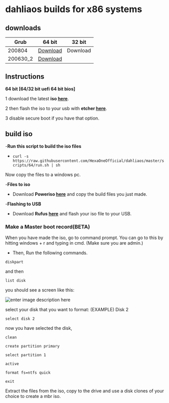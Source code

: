 # dahliaos builds for x86 systems

## downloads

| Grub         | 64 bit      | 32 bit      |         
| -----------  | ----------- | ----------- |  
| 200804       | [Download](https://github.com/HexaOneOfficial/dahliaos/releases/download/200804/DahliaOS200804.iso)| Download    |  
| 200630_2     | [Download](https://github.com/HexaOneOfficial/dahliaos/releases/download/200630_2/DahliaOS200630_2.iso)    |     

## Instructions

**64 bit [64/32 bit uefi 64 bit bios]**

1 download the latest **iso [here](https://github.com/HexaOneOfficial/dahliaos/releases/download/200804/DahliaOS200804.iso)**. 

2 then flash the iso to your usb with **etcher [here](https://www.balena.io/etcher/)**.

3 disable secure boot if you have that option.


## build iso

-**Run this script to build the iso files**

- `curl -s https://raw.githubusercontent.com/HexaOneOfficial/dahliaos/master/scripts/64/run.sh | sh` 


 

Now copy the files to a windows pc.

-**Files to iso** 

- Download **Poweriso [here](https://www.poweriso.com/)** and copy the build files you just made. 

-**Flashing to USB** 

- Download **Rufus [here](https://rufus.ie/)** and flash your iso file to your USB.





### Make a Master boot record(BETA)
When you have made the iso, go to command prompt. You can go to this by hitting windows + r and typing in cmd. (Make sure you are admin.) 

-   Then, Run the following commands.

 `diskpart`

and then

    list disk
you should see a screen like this: 

![enter image description here](https://www.techclassy.com/wp-content/uploads/2019/05/diskpart-select-disk-command-prompt.png.webp)
    
select your disk that you want to format:
(EXAMPLE) Disk 2

    select disk 2
   now you have selected the disk,
   

    clean
    
    create partition primary

    select partition 1

    active

    format fs=ntfs quick

    exit

Extract the files from the iso, copy to the drive and use a disk clones of your choice to create a mbr iso.
